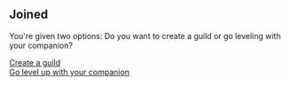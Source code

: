 ## Joined

You're given two options: Do you want to create a guild or go leveling with your companion?

[Create a guild](guild.md)             
[Go level up with your companion](levelingduo.md)